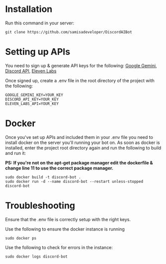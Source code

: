 # Installation

Run this command in your server:
```
git clone https://github.com/samisadeveloper/DiscordAIBot
```

# Setting up APIs
You need to sign up & generate API keys for the following:
[Google Gemini](https://aistudio.google.com/app/apikey), [Discord API](https://discord.com/developers/applications), [Eleven Labs](https://elevenlabs.io/app/settings/api-keys)

Once signed up, create a .env file in the root directory of the project with the following:

```
GOOGLE_GEMINI_KEY=YOUR_KEY
DISCORD_API_KEY=YOUR_KEY
ELEVEN_LABS_API=YOUR_KEY
```

# Docker
Once you've set up APIs and included them in your .env file you need to install docker on the server you'll running your bot on.
As soon as docker is installed, enter the project root directory again and run the following to build and run it:

**PS: If you're not on the apt-get package manager edit the dockerfile & change line 11 to use the correct package manager.**
```
sudo docker build -t discord-bot .
sudo docker run -d --name discord-bot --restart unless-stopped discord-bot
```

# Troubleshooting
Ensure that the .env file is correctly setup with the right keys.

Use the following to ensure the docker instance is running
```
sudo docker ps
```

Use the following to check for errors in the instance:
```
sudo docker logs discord-bot
```
